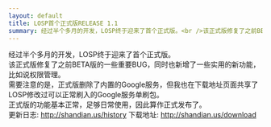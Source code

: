 ```yaml
---
layout: default
title: LOSP首个正式版RELEASE 1.1
summary: 经过半个多月的开发，LOSP终于迎来了首个正式版。<br />该正式版修复了之前BETA版的一些重要BUG，同时也新增了一些实用的新功能，比如说权限管理。<br />需要注意的是，正式版删除了内置的Google服务，但我也在下载地址页面共享了LOSP修改过可以正常刷入的Google服务单刷包。<br />正式版的功能基本正常，足够日常使用，因此算作正式发布了。
---
```

经过半个多月的开发，LOSP终于迎来了首个正式版。  
该正式版修复了之前BETA版的一些重要BUG，同时也新增了一些实用的新功能，比如说权限管理。  
需要注意的是，正式版删除了内置的Google服务，但我也在下载地址页面共享了LOSP修改过可以正常刷入的Google服务单刷包。  
正式版的功能基本正常，足够日常使用，因此算作正式发布了。  
更新日志: <http://shandian.us/history>
下载地址: <http://shandian.us/download>
